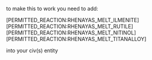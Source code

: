 to make this to work you need to add:

[PERMITTED_REACTION:RHENAYAS_MELT_ILMENITE]
[PERMITTED_REACTION:RHENAYAS_MELT_RUTILE] 
[PERMITTED_REACTION:RHENAYAS_MELT_NITINOL]
[PERMITTED_REACTION:RHENAYAS_MELT_TITANALLOY]

into your civ(s) entity